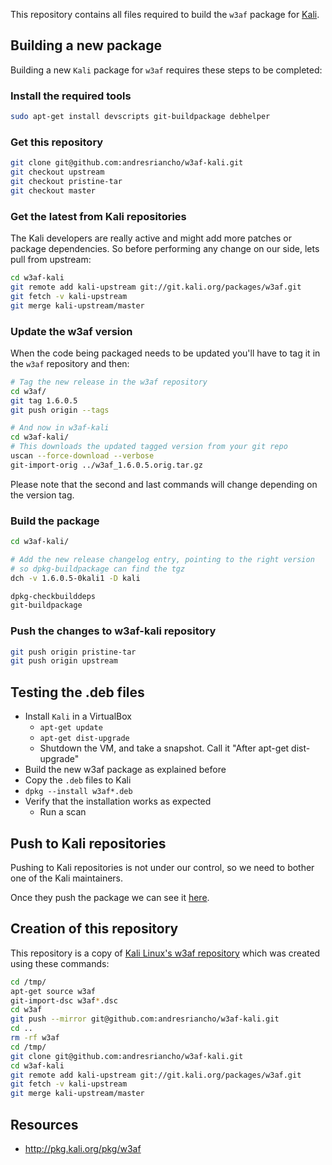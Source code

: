 This repository contains all files required to build the `w3af` package for [Kali](http://www.kali.org/).

## Building a new package
Building a new `Kali` package for `w3af` requires these steps to be completed:

### Install the required tools
```bash
sudo apt-get install devscripts git-buildpackage debhelper
```

### Get this repository
```bash
git clone git@github.com:andresriancho/w3af-kali.git
git checkout upstream
git checkout pristine-tar
git checkout master
```

### Get the latest from Kali repositories

The Kali developers are really active and might add more patches or package dependencies. So before performing any change on our side, lets pull from upstream:

```bash
cd w3af-kali
git remote add kali-upstream git://git.kali.org/packages/w3af.git
git fetch -v kali-upstream
git merge kali-upstream/master
```

### Update the w3af version

When the code being packaged needs to be updated you'll have to tag it in the `w3af` repository and then:

```bash
# Tag the new release in the w3af repository
cd w3af/
git tag 1.6.0.5
git push origin --tags

# And now in w3af-kali
cd w3af-kali/
# This downloads the updated tagged version from your git repo
uscan --force-download --verbose
git-import-orig ../w3af_1.6.0.5.orig.tar.gz
```
Please note that the second and last commands will change depending on the version tag.

### Build the package

```bash
cd w3af-kali/

# Add the new release changelog entry, pointing to the right version
# so dpkg-buildpackage can find the tgz
dch -v 1.6.0.5-0kali1 -D kali

dpkg-checkbuilddeps
git-buildpackage
```

### Push the changes to w3af-kali repository
```bash
git push origin pristine-tar
git push origin upstream
```

## Testing the .deb files
 * Install `Kali` in a VirtualBox
   * `apt-get update`
   * `apt-get dist-upgrade`
   * Shutdown the VM, and take a snapshot. Call it "After apt-get dist-upgrade"
 * Build the new w3af package as explained before
 * Copy the `.deb` files to Kali
 * `dpkg --install w3af*.deb`
 * Verify that the installation works as expected
   * Run a scan

## Push to Kali repositories
Pushing to Kali repositories is not under our control, so we need to bother one of the Kali maintainers.

Once they push the package we can see it [here](http://pkg.kali.org/pkg/w3af).

## Creation of this repository
This repository is a copy of [Kali Linux's w3af repository](http://git.kali.org/gitweb/?p=packages/w3af.git;a=summary) which was created using these commands:

```bash
cd /tmp/
apt-get source w3af
git-import-dsc w3af*.dsc
cd w3af
git push --mirror git@github.com:andresriancho/w3af-kali.git
cd ..
rm -rf w3af
cd /tmp/
git clone git@github.com:andresriancho/w3af-kali.git
cd w3af-kali
git remote add kali-upstream git://git.kali.org/packages/w3af.git
git fetch -v kali-upstream
git merge kali-upstream/master
```

## Resources

 * http://pkg.kali.org/pkg/w3af

